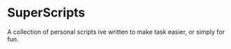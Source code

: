 # SuperScripts
A collection of personal scripts ive written to make task easier, or simply for fun.
